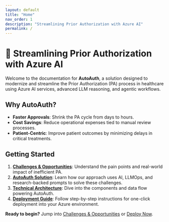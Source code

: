 ```yaml
---
layout: default
title: "Home"
nav_order: 1
description: "Streamlining Prior Authorization with Azure AI"
permalink: /
---
```


# 🚀 Streamlining Prior Authorization with Azure AI

Welcome to the documentation for **AutoAuth**, a solution designed to modernize and streamline the Prior Authorization (PA) process in healthcare using Azure AI services, advanced LLM reasoning, and agentic workflows.

## Why AutoAuth?

- **Faster Approvals**: Shrink the PA cycle from days to hours.
- **Cost Savings**: Reduce operational expenses tied to manual review processes.
- **Patient-Centric**: Improve patient outcomes by minimizing delays in critical treatments.

## Getting Started

1. **[Challenges & Opportunities](challenges.md)**: Understand the pain points and real-world impact of inefficient PA.  
2. **[AutoAuth Solution](solution.md)**: Learn how our approach uses AI, LLMOps, and research-backed prompts to solve these challenges.  
3. **[Technical Architecture](architecture.md)**: Dive into the components and data flow powering AutoAuth.  
4. **[Deployment Guide](deployment.md)**: Follow step-by-step instructions for one-click deployment into your Azure environment. 

**Ready to begin?** Jump into [Challenges & Opportunities](challenges.md) or [Deploy Now](deployment.md).